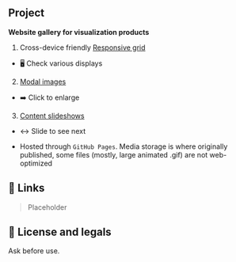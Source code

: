 ## Project
**Website gallery for visualization products**

1. Cross-device friendly [Responsive grid](https://www.w3schools.com/howto/howto_css_image_grid_responsive.asp)
  * 🖥️ Check various displays
2. [Modal images](https://www.w3schools.com/howto/howto_css_modal_images.asp)
  * ➡️ Click to enlarge
3. [Content slideshows](https://www.w3schools.com/howto/howto_js_slideshow.asp)
  * ↔️ Slide to see next

* Hosted through `GitHub Pages`. Media storage is where originally published, some files (mostly, large animated .gif) are not web-optimized

## 📌 Links
> Placeholder

## 🐉 License and legals
Ask before use.
